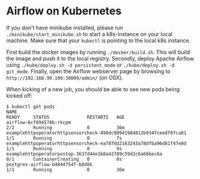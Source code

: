 <!--
 Licensed to the Apache Software Foundation (ASF) under one
 or more contributor license agreements.  See the NOTICE file
 distributed with this work for additional information
 regarding copyright ownership.  The ASF licenses this file
 to you under the Apache License, Version 2.0 (the
 "License"); you may not use this file except in compliance
 with the License.  You may obtain a copy of the License at

   http://www.apache.org/licenses/LICENSE-2.0

 Unless required by applicable law or agreed to in writing,
 software distributed under the License is distributed on an
 "AS IS" BASIS, WITHOUT WARRANTIES OR CONDITIONS OF ANY
 KIND, either express or implied.  See the License for the
 specific language governing permissions and limitations
 under the License.
-->
# Airflow on Kubernetes

If you don't have minikube installed, please run `./minikube/start_minikube.sh`
to start a k8s-instance on your local machine. Make sure that your `kubectl` is
pointing to the local k8s instance.

First build the docker images by running `./docker/build.sh`. This will build
the image and push it to the local registry.
Secondly, deploy Apache Airflow using `./kube/deploy.sh -d persistent_mode` or
`./kube/deploy.sh -d git_mode`.
Finally, open the Airflow webserver
page by browsing to `http://192.168.99.100:30809/admin/` (on OSX).

When kicking of a new job, you should be able to see new pods being kicked off:

```
$ kubectl get pods
NAME                                                                  READY     STATUS              RESTARTS   AGE
airflow-6cf894578b-rkcpm                                              2/2       Running             0          36m
examplehttpoperatorhttpsensorcheck-490dc90941984812b934fceedf07ca81   1/1       Running             0          7s
examplehttpoperatorhttpsensorcheck-ea787dd2163243a78dfba96d81f47e0d   1/1       Running             0          9s
examplehttpoperatorpostop-3637d44e1b8a42789c59d2c6a66bec6a            0/1       ContainerCreating   0          0s
postgres-airflow-b4844754f-b8d8k                                      1/1       Running             0          36m
```
